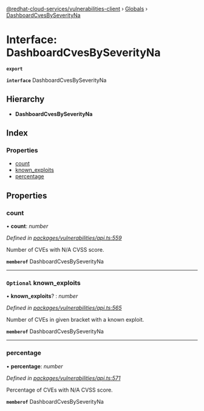 [@redhat-cloud-services/vulnerabilities-client](../README.md) › [Globals](../globals.md) › [DashboardCvesBySeverityNa](dashboardcvesbyseverityna.md)

# Interface: DashboardCvesBySeverityNa

**`export`** 

**`interface`** DashboardCvesBySeverityNa

## Hierarchy

* **DashboardCvesBySeverityNa**

## Index

### Properties

* [count](dashboardcvesbyseverityna.md#count)
* [known_exploits](dashboardcvesbyseverityna.md#optional-known_exploits)
* [percentage](dashboardcvesbyseverityna.md#percentage)

## Properties

###  count

• **count**: *number*

*Defined in [packages/vulnerabilities/api.ts:559](https://github.com/RedHatInsights/javascript-clients/blob/master/packages/vulnerabilities/api.ts#L559)*

Number of CVEs with N/A CVSS score.

**`memberof`** DashboardCvesBySeverityNa

___

### `Optional` known_exploits

• **known_exploits**? : *number*

*Defined in [packages/vulnerabilities/api.ts:565](https://github.com/RedHatInsights/javascript-clients/blob/master/packages/vulnerabilities/api.ts#L565)*

Number of CVEs in given bracket with a known exploit.

**`memberof`** DashboardCvesBySeverityNa

___

###  percentage

• **percentage**: *number*

*Defined in [packages/vulnerabilities/api.ts:571](https://github.com/RedHatInsights/javascript-clients/blob/master/packages/vulnerabilities/api.ts#L571)*

Percentage of CVEs with N/A CVSS score.

**`memberof`** DashboardCvesBySeverityNa
